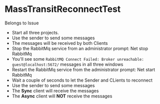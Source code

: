 # MassTransitReconnectTest

Belongs to Issue 

* Start all three projects.
* Use the sender to send some messages
* The messages will be received by both Clients
* Stop the RabbitMq service from an administrator prompt: Net stop RabbitMq
* You'll see some `RabbitMQ Connect Failed: Broker unreachable: guest@localhost:5672/` messages in all three windows
* Restart the RabbitMq service from the administrator prompt: Net start RabbitMq
* Wait a couple of seconds to let the Sender and CLients to reconnect
* Use the sender to send some messages
* The **Sync** client will receive the messages
* The **Async** client will **NOT** receive the messages

